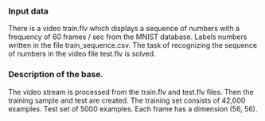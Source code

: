 ### Input data

There is a video train.flv which displays a sequence of numbers with a frequency of 60 frames / sec from the MNIST database.
Labels numbers written in the file train_sequence.csv.
The task of recognizing the sequence of numbers in the video file test.flv is solved.

###  Description of the base.
The video stream is processed from the train.flv and test.flv files. Then the training sample and test are created. The training set consists of 42,000 examples. Test set of 5000 examples. Each frame has a dimension (56, 56).
